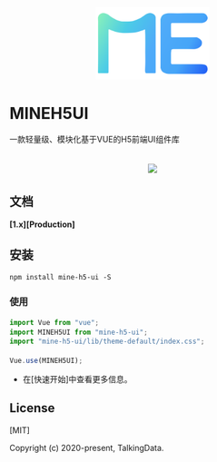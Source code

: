 [^_^]:变量start
[Production]:https://mineh5ui.biaov.cn/
[快速开始]:https://mineh5ui.biaov.cn/#/doc/start
[MIT]:http://opensource.org/licenses/MIT
[^_^]:变量end

<p align="center">
    <a href="https://mineh5ui.biaov.cn/">
        <img src="./examples/assets/logo.svg" width="200px" title="mineh5ui" alt="mineh5ui">
    </a>
</p>

# MINEH5UI

一款轻量级、模块化基于VUE的H5前端UI组件库

<h2 style="text-align:center;"><a href="https://mineh5ui.biaov.cn/"><img src="https://img.shields.io/badge/npm-1.0.0-blue" /></a></h2>

## 文档

**[1.x][Production]**

## 安装

```Basic
npm install mine-h5-ui -S
```

### 使用

```JavaScript
import Vue from "vue";
import MINEH5UI from "mine-h5-ui";
import "mine-h5-ui/lib/theme-default/index.css";

Vue.use(MINEH5UI);
```

* 在[快速开始]中查看更多信息。

## License

[MIT]

Copyright (c) 2020-present, TalkingData.

[^_^]: 我们改变不了生活，但是我们可以改变对待生活的态度。
[^_^]: 作者就是一个逗比。
